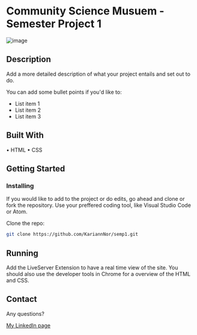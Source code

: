 # Community Science Musuem - Semester Project 1

![image](https://effulgent-gumdrop-8ae857.netlify.app/images/top_v2_1400_100kb.jpg)

## Description

Add a more detailed description of what your project entails and set out to do.

You can add some bullet points if you'd like to:

- List item 1
- List item 2
- List item 3

## Built With

• HTML
• CSS

## Getting Started

### Installing

If you would like to add to the project or do edits, go ahead and clone or fork the repository. Use your preffered coding tool, like Visual Studio Code or Atom.

Clone the repo:

```bash
git clone https://github.com/KariannNor/semp1.git
```

## Running

Add the LiveServer Extension to have a real time view of the site. You should also use the developer tools in Chrome for a overview of the HTML and CSS.

## Contact

Any questions?

[My LinkedIn page](https://www.linkedin.com/in/kariann-norheim-1a342862/)
